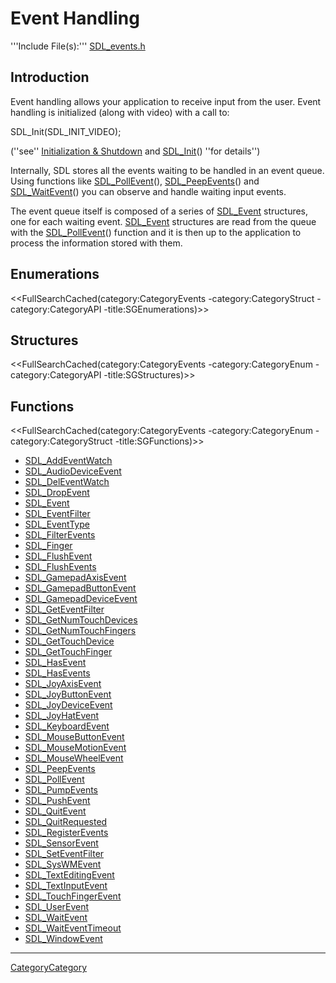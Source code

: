 # Event Handling

'''Include File(s):'''  [SDL_events.h](http://hg.libsdl.org/SDL/file/default/include/SDL_events.h)


## Introduction
Event handling allows your application to receive input from the user. Event handling is initialized (along with video) with a call to:

<syntaxhighlight lang='c'>
SDL_Init(SDL_INIT_VIDEO);
</syntaxhighlight>

 (''see'' [Initialization & Shutdown](CategoryInit) and [SDL_Init](SDL_Init)() ''for details'')

Internally, SDL stores all the events waiting to be handled in an event queue.  Using functions like [SDL_PollEvent](SDL_PollEvent)(), [SDL_PeepEvents](SDL_PeepEvents)() and [SDL_WaitEvent](SDL_WaitEvent)() you can observe and handle waiting input events.

The event queue itself is composed of a series of [SDL_Event](SDL_Event) structures, one for each waiting event. [SDL_Event](SDL_Event) structures are read from the queue with the [SDL_PollEvent](SDL_PollEvent)() function and it is then up to the application to process the information stored with them.

## Enumerations
<<FullSearchCached(category:CategoryEvents -category:CategoryStruct -category:CategoryAPI -title:SGEnumerations)>>

## Structures
<<FullSearchCached(category:CategoryEvents -category:CategoryEnum -category:CategoryAPI -title:SGStructures)>>

## Functions
<<FullSearchCached(category:CategoryEvents -category:CategoryEnum -category:CategoryStruct -title:SGFunctions)>>

<!-- BEGIN CATEGORY LIST -->
- [SDL_AddEventWatch](SDL_AddEventWatch)
- [SDL_AudioDeviceEvent](SDL_AudioDeviceEvent)
- [SDL_DelEventWatch](SDL_DelEventWatch)
- [SDL_DropEvent](SDL_DropEvent)
- [SDL_Event](SDL_Event)
- [SDL_EventFilter](SDL_EventFilter)
- [SDL_EventType](SDL_EventType)
- [SDL_FilterEvents](SDL_FilterEvents)
- [SDL_Finger](SDL_Finger)
- [SDL_FlushEvent](SDL_FlushEvent)
- [SDL_FlushEvents](SDL_FlushEvents)
- [SDL_GamepadAxisEvent](SDL_GamepadAxisEvent)
- [SDL_GamepadButtonEvent](SDL_GamepadButtonEvent)
- [SDL_GamepadDeviceEvent](SDL_GamepadDeviceEvent)
- [SDL_GetEventFilter](SDL_GetEventFilter)
- [SDL_GetNumTouchDevices](SDL_GetNumTouchDevices)
- [SDL_GetNumTouchFingers](SDL_GetNumTouchFingers)
- [SDL_GetTouchDevice](SDL_GetTouchDevice)
- [SDL_GetTouchFinger](SDL_GetTouchFinger)
- [SDL_HasEvent](SDL_HasEvent)
- [SDL_HasEvents](SDL_HasEvents)
- [SDL_JoyAxisEvent](SDL_JoyAxisEvent)
- [SDL_JoyButtonEvent](SDL_JoyButtonEvent)
- [SDL_JoyDeviceEvent](SDL_JoyDeviceEvent)
- [SDL_JoyHatEvent](SDL_JoyHatEvent)
- [SDL_KeyboardEvent](SDL_KeyboardEvent)
- [SDL_MouseButtonEvent](SDL_MouseButtonEvent)
- [SDL_MouseMotionEvent](SDL_MouseMotionEvent)
- [SDL_MouseWheelEvent](SDL_MouseWheelEvent)
- [SDL_PeepEvents](SDL_PeepEvents)
- [SDL_PollEvent](SDL_PollEvent)
- [SDL_PumpEvents](SDL_PumpEvents)
- [SDL_PushEvent](SDL_PushEvent)
- [SDL_QuitEvent](SDL_QuitEvent)
- [SDL_QuitRequested](SDL_QuitRequested)
- [SDL_RegisterEvents](SDL_RegisterEvents)
- [SDL_SensorEvent](SDL_SensorEvent)
- [SDL_SetEventFilter](SDL_SetEventFilter)
- [SDL_SysWMEvent](SDL_SysWMEvent)
- [SDL_TextEditingEvent](SDL_TextEditingEvent)
- [SDL_TextInputEvent](SDL_TextInputEvent)
- [SDL_TouchFingerEvent](SDL_TouchFingerEvent)
- [SDL_UserEvent](SDL_UserEvent)
- [SDL_WaitEvent](SDL_WaitEvent)
- [SDL_WaitEventTimeout](SDL_WaitEventTimeout)
- [SDL_WindowEvent](SDL_WindowEvent)
<!-- END CATEGORY LIST -->

----
[CategoryCategory](CategoryCategory)
